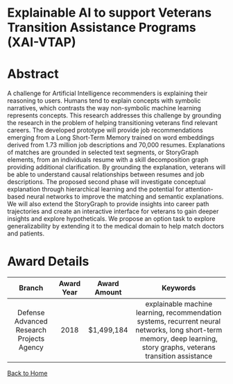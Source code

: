 
Explainable AI to support Veterans Transition Assistance Programs (XAI-VTAP)
============================================================================

# Abstract


A challenge for Artificial Intelligence recommenders is explaining their reasoning to users. Humans tend to explain concepts with symbolic narratives, which contrasts the way non-symbolic machine learning represents concepts. This research addresses this challenge by grounding the research in the problem of helping transitioning veterans find relevant careers. The developed prototype will provide job recommendations emerging from a Long Short-Term Memory trained on word embeddings derived from 1.73 million job descriptions and 70,000 resumes. Explanations of matches are grounded in selected text segments, or StoryGraph elements, from an individuals resume with a skill decomposition graph providing additional clarification. By grounding the explanation, veterans will be able to understand causal relationships between resumes and job descriptions. The proposed second phase will investigate conceptual explanation through hierarchical learning and the potential for attention-based neural networks to improve the matching and semantic explanations. We will also extend the StoryGraph to provide insights into career path trajectories and create an interactive interface for veterans to gain deeper insights and explore hypotheticals. We propose an option task to explore generalizability by extending it to the medical domain to help match doctors and patients.  

# Award Details

|Branch|Award Year|Award Amount|Keywords|
| :---: | :---: | :---: | :---: |
|Defense Advanced Research Projects Agency|2018|$1,499,184|explainable machine learning, recommendation systems, recurrent neural networks, long short-term memory, deep learning, story graphs, veterans transition assistance|
  
  


[Back to Home](https://github.com/chrischow/dod_sbir_awards)